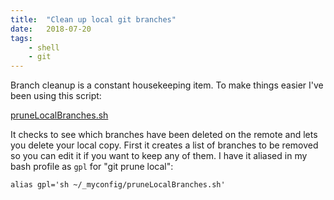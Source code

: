 ```yaml
---
title:  "Clean up local git branches"
date:   2018-07-20
tags:
    - shell
    - git
---
```


Branch cleanup is a constant housekeeping item. To make things easier I've been using this script:

<a href="https://gist.github.com/brawlins/98563783155ac28fe8e317c0a3af26c9" target="_blank">pruneLocalBranches.sh</a>

It checks to see which branches have been deleted on the remote and lets you delete your local copy. First it creates a list of branches to be removed so you can edit it if you want to keep any of them. I have it aliased in my bash profile as `gpl` for "git prune local":

```
alias gpl='sh ~/_myconfig/pruneLocalBranches.sh'
```
